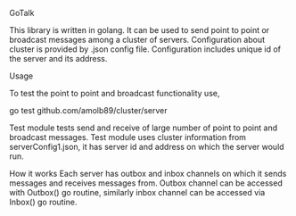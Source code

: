 GoTalk

This library is written in golang. It can be used to send point to point or broadcast messages among a cluster of servers. Configuration about cluster is provided by .json config file. Configuration includes unique id of the server and its address.

Usage

To test the point to point and broadcast functionality use,

go test github.com/amolb89/cluster/server

Test module tests send and receive of large number of point to point and broadcast messages. Test module uses cluster information from serverConfig1.json, it has server id and address on which the server would run.

How it works
Each server has outbox and inbox channels on which it sends messages and receives messages from. Outbox channel can be accessed with Outbox() go routine, similarly inbox channel can be accessed via Inbox() go routine.

